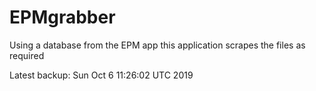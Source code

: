 # EPMgrabber
Using a database from the EPM app this application scrapes the files as required


Latest backup: Sun Oct 6 11:26:02 UTC 2019
